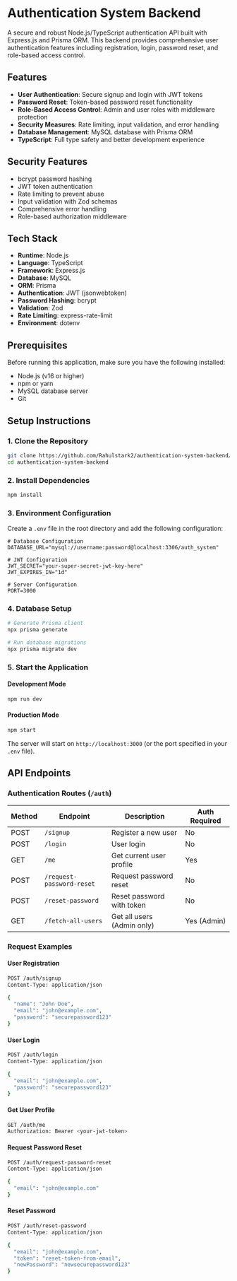 # Authentication System Backend

A secure and robust Node.js/TypeScript authentication API built with Express.js and Prisma ORM. This backend provides comprehensive user authentication features including registration, login, password reset, and role-based access control.

## Features

- **User Authentication**: Secure signup and login with JWT tokens
- **Password Reset**: Token-based password reset functionality
- **Role-Based Access Control**: Admin and user roles with middleware protection
- **Security Measures**: Rate limiting, input validation, and error handling
- **Database Management**: MySQL database with Prisma ORM
- **TypeScript**: Full type safety and better development experience

## Security Features

- bcrypt password hashing
- JWT token authentication
- Rate limiting to prevent abuse
- Input validation with Zod schemas
- Comprehensive error handling
- Role-based authorization middleware

## Tech Stack

- **Runtime**: Node.js
- **Language**: TypeScript
- **Framework**: Express.js
- **Database**: MySQL
- **ORM**: Prisma
- **Authentication**: JWT (jsonwebtoken)
- **Password Hashing**: bcrypt
- **Validation**: Zod
- **Rate Limiting**: express-rate-limit
- **Environment**: dotenv

## Prerequisites

Before running this application, make sure you have the following installed:

- Node.js (v16 or higher)
- npm or yarn
- MySQL database server
- Git

## Setup Instructions

### 1. Clone the Repository

```bash
git clone https://github.com/Rahulstark2/authentication-system-backend/
cd authentication-system-backend
```

### 2. Install Dependencies

```bash
npm install
```

### 3. Environment Configuration

Create a `.env` file in the root directory and add the following configuration:

```env
# Database Configuration
DATABASE_URL="mysql://username:password@localhost:3306/auth_system"

# JWT Configuration
JWT_SECRET="your-super-secret-jwt-key-here"
JWT_EXPIRES_IN="1d"

# Server Configuration
PORT=3000

```

### 4. Database Setup

```bash
# Generate Prisma client
npx prisma generate

# Run database migrations
npx prisma migrate dev

```

### 5. Start the Application

#### Development Mode
```bash
npm run dev
```

#### Production Mode
```bash
npm start
```

The server will start on `http://localhost:3000` (or the port specified in your `.env` file).

## API Endpoints

### Authentication Routes (`/auth`)

| Method | Endpoint | Description | Auth Required |
|--------|----------|-------------|---------------|
| POST | `/signup` | Register a new user | No |
| POST | `/login` | User login | No |
| GET | `/me` | Get current user profile | Yes |
| POST | `/request-password-reset` | Request password reset | No |
| POST | `/reset-password` | Reset password with token | No |
| GET | `/fetch-all-users` | Get all users (Admin only) | Yes (Admin) |

### Request Examples

#### User Registration
```bash
POST /auth/signup
Content-Type: application/json

{
  "name": "John Doe",
  "email": "john@example.com",
  "password": "securepassword123"
}
```

#### User Login
```bash
POST /auth/login
Content-Type: application/json

{
  "email": "john@example.com",
  "password": "securepassword123"
}
```

#### Get User Profile
```bash
GET /auth/me
Authorization: Bearer <your-jwt-token>
```

#### Request Password Reset
```bash
POST /auth/request-password-reset
Content-Type: application/json

{
  "email": "john@example.com"
}
```

#### Reset Password
```bash
POST /auth/reset-password
Content-Type: application/json

{
  "email": "john@example.com",
  "token": "reset-token-from-email",
  "newPassword": "newsecurepassword123"
}
```
